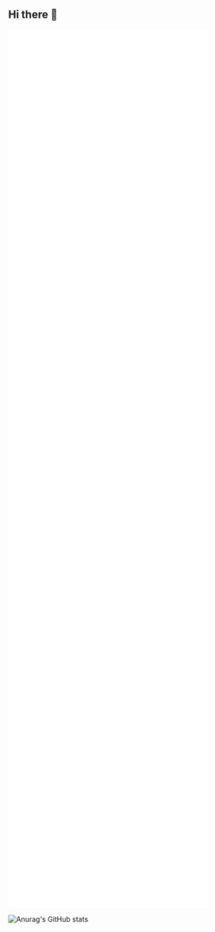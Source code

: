 ## Hi there 👋
<img align="center" src="/github-metrics.svg" alt="Metrics" width="80%" />

![Anurag's GitHub stats](https://github-readme-stats.vercel.app/api?username=butlanys&show_icons=true&theme=tokyonight)

<!--
**butlanys/butlanys** is a ✨ _special_ ✨ repository because its `README.md` (this file) appears on your GitHub profile.

Here are some ideas to get you started:

- 🔭 I’m currently working on ...
- 🌱 I’m currently learning ...
- 👯 I’m looking to collaborate on ...
- 🤔 I’m looking for help with ...
- 💬 Ask me about ...
- 📫 How to reach me: ...
- 😄 Pronouns: ...
- ⚡ Fun fact: ...
-->
